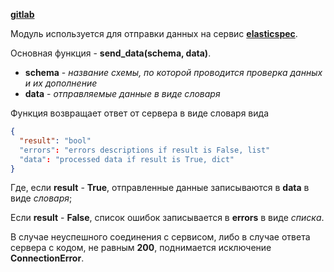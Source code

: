 [**gitlab**](https://gitlab.aq.ru/factorytesting/python/elastic_sender)

Модуль используется для отправки данных на сервис [**elasticspec**](https://tracker.aq.ru/projects/python/wiki/elastic-spec).

Основная функция - **send\_data(schema, data)**.

*   **schema** - _название схемы, по которой проводится проверка данных и их дополнение_
*   **data** - _отправляемые данные в виде словаря_

Функция возвращает ответ от сервера в виде словаря вида

```json
{
  "result": "bool"
  "errors": "errors descriptions if result is False, list"
  "data": "processed data if result is True, dict"
}
```

Где, если **result** - **True**, отправленные данные записываются в **data** в виде _словаря_;

Если **result** - **False**, список ошибок записывается в **errors** в виде _списка_.

В случае неуспешного соединения с сервисом, либо в случае ответа сервера с кодом, не равным **200**, поднимается исключение **ConnectionError**.